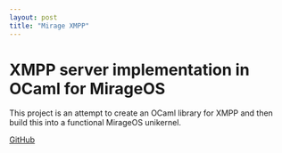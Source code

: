 ```yaml
---
layout: post
title: "Mirage XMPP"
---
```


# XMPP server implementation in OCaml for MirageOS

This project is an attempt to create an OCaml library for XMPP and then build this into a functional MirageOS unikernel.

[GitHub](https://github.com/jeffa5/mirage-xmpp)
